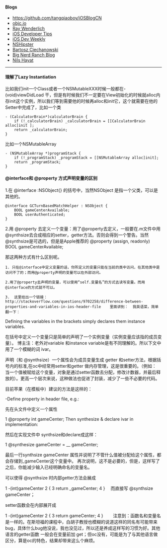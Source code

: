 #### Blogs
- https://github.com/tangqiaoboy/iOSBlogCN
- [objc.io](http://www.objc.io/)
- [Ray Wenderlich](http://www.raywenderlich.com)
- [iOS Developer Tips](http://iosdevelopertips.com/)
- [iOS Dev Weekly](http://iosdevweekly.com/)
- [NSHipster](http://nshipster.com/)
- [Bartosz Ciechanowski](http://ciechanowski.me)
- [Big Nerd Ranch Blog](http://blog.bignerdranch.com)
- [Nils Hayat](http://nilsou.com/)

------

#### 理解了Lazy Instantiation

比如我们init一个Class或者一个NSMutableXXX时候一般都在- (void)viewDidLoad 干，但是有时候我们不一定要在View初始化的时候就alloc内存init这个实例，所以我们等到需要他的时候再alloc和init它，这个就需要在他的Setter中完成了，比如一个类
```
- (CalculatorBrain*)calculatorBrain {
    if (!_calculatorBrain) _calculatorBrain = [[CalculatorBrain alloc]init ];
    return _calculatorBrain;
}
```
比如一个NSMutableArray
```
- (NSMutableArray *)programStack {
    if (!_programStack) _programStack = [[NSMutableArray alloc]init];
    return _programStack;
}
```

#### @interface和 @property 方式声明变量的区别
1.在  @interface :NSObject{} 的括号中，当然NSObject 是指一个父类，可以是其他的。
```
@interface GCTurnBasedMatchHelper : NSObject {
    BOOL gameCenterAvailable;
    BOOL userAuthenticated;
}
```
2.用 @property 去定义一个变量：用了@property去定义，一般要在.m文件中用@synthsize去合成相应的setter，getter方法。否则会得到一个警告。当然@synthsize是可选的，但是是Apple推荐的
@property (assign, readonly) BOOL gameCenterAvailable;

那这两种方式有什么区别呢。

    1. 只在@interface中定义变量的话，你所定义的变量只能在当前的类中访问，在其他类中是访问不了的；而用@property声明的变量可以在外部访问。

    2.用了@property去声明的变量，可以使用“self.变量名”的方式去读写变量。而用@interface的方式就不可以。

    3.  这里给出一个链接：http://stackoverflow.com/questions/9702258/difference-between-properties-and-variables-in-ios-header-file    里面讲到：  我英语菜，简单翻一下：

Defining the variables in the brackets simply declares them instance variables.

在括号中定义一个变量只是简单的声明了一个实例变量（实例变量应该指的成员变量）。  博主注：老外对variable 和instance variable是有不同理解的。所以下文中 用了一个模糊的词 ivar。

声明（和 @synthsize）一个属性会为成员变量生成 getter 和setter方法，根据括号内的标准,在oc中经常用setter和getter 做内存管理，这是很重要的。（例如： 当一个值被赋给这个变量，对象是通过setter函数去分配，修改计数器，并最后释放的）。更高一个层次来说，这种做法也促进了封装，减少了一些不必要的代码。

目前苹果（在模板中）建议的方法是这样的：

-Define property in header file, e.g.:

先在头文件中定义一个属性

1 @property int gameCenter;
Then synthesize & declare ivar in implementation:

然后在实现文件中  synthsize和declare成这样：

1 @synthesize gameCenter = __ gameCenter;

最后一行synthsize  gameCenter 属性并说明了不管什么值被分配给这个属性，都会存储到_gameCenter这个变量中。 再次说明，这不是必要的，但是，这样写了之后，你能减少输入已经明确命名的变量名。

可以使得 @synthsize 时内部getter方法会展成

1 -(int)gameCenter
2 {
3    return  _gameCenter;
4 }
　而直接写  @synthsize  gameCenter；

setter函数会在内部展开成

1 -(int)gameCenter
2 {
3    return  gameCenter;
4 }
　　注意到：函数名和变量名是一样的。在斯坦福的课程中，白胡子教授也模糊的说道这样的同名有可能带来bug，具体什么bug他没说，我也没见过，所以还是养成这样写的习惯为好。其他语言的getter函数  一般会在变量前加 get；但oc没有，可能是为了与其他语言做区分，算是oc的特色，结果却带来这么个麻烦。